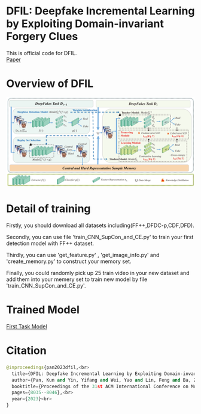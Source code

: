 # DFIL: Deepfake Incremental Learning by Exploiting Domain-invariant Forgery Clues
This is official code for DFIL.<br>
[Paper](https://arxiv.org/pdf/2309.09526.pdf)

# Overview of DFIL
![](https://github.com/DeepFakeIL/DFIL/blob/main/DFIL/img/overview.png)

# Detail of training
Firstly, you should download all datasets including(FF++,DFDC-p,CDF,DFD).<br>

Secondly, you can use file 'train_CNN_SupCon_and_CE.py' to train your first detection model with FF++ dataset.<br>

Thirdly, you can use 'get_feature.py' , 'get_image_info.py' and 'create_memory.py' to construct your memory set.<br>

Finally, you could randomly pick up 25 train video in your new dataset and add them into your memery set to train new model by file 'train_CNN_SupCon_and_CE.py'.<br>

# Trained Model
[First Task Model](https://drive.google.com/file/d/1tQls-XQsjDTEKMYrzC9mHJGAemQw9eOa/view?usp=drive_link)

# Citation
```python
@inproceedings{pan2023dfil,<br>
  title={DFIL: Deepfake Incremental Learning by Exploiting Domain-invariant Forgery Clues},<br>
  author={Pan, Kun and Yin, Yifang and Wei, Yao and Lin, Feng and Ba, Zhongjie and Liu, Zhenguang and Wang, Zhibo and Cavallaro, Lorenzo and Ren, Kui},<br>
  booktitle={Proceedings of the 31st ACM International Conference on Multimedia},<br>
  pages={8035--8046},<br>
  year={2023}<br>
}
